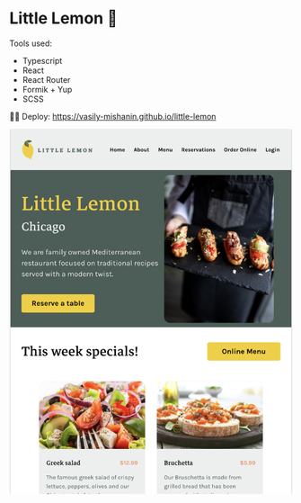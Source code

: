 # Little Lemon 🍋

Tools used:

- Typescript
- React
- React Router
- Formik + Yup
- SCSS

🔗🍋 Deploy: https://vasily-mishanin.github.io/little-lemon

![Little Lemon](./src/assets/images/screenshot%20app.png)
